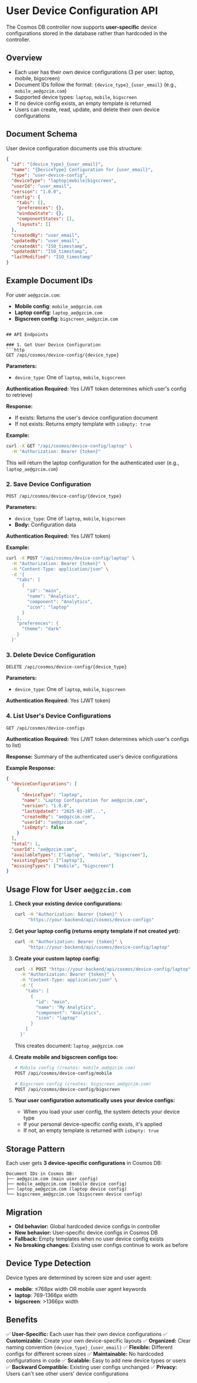# User Device Configuration API

The Cosmos DB controller now supports **user-specific** device configurations stored in the database rather than hardcoded in the controller.

## Overview

- Each user has their own device configurations (3 per user: laptop, mobile, bigscreen)
- Document IDs follow the format: `{device_type}_{user_email}` (e.g., `mobile_ae@gzcim.com`)
- Supported device types: `laptop`, `mobile`, `bigscreen`
- If no device config exists, an empty template is returned
- Users can create, read, update, and delete their own device configurations

## Document Schema

User device configuration documents use this structure:

```json
{
  "id": "{device_type}_{user_email}",
  "name": "{DeviceType} Configuration for {user_email}",
  "type": "user-device-config",
  "deviceType": "laptop|mobile|bigscreen",
  "userId": "user_email",
  "version": "1.0.0",
  "config": {
    "tabs": [],
    "preferences": {},
    "windowState": {},
    "componentStates": [],
    "layouts": []
  },
  "createdBy": "user_email",
  "updatedBy": "user_email",
  "createdAt": "ISO_timestamp",
  "updatedAt": "ISO_timestamp",
  "lastModified": "ISO_timestamp"
}
```

## Example Document IDs

For user `ae@gzcim.com`:
- **Mobile config**: `mobile_ae@gzcim.com`
- **Laptop config**: `laptop_ae@gzcim.com`
- **Bigscreen config**: `bigscreen_ae@gzcim.com`
```

## API Endpoints

### 1. Get User Device Configuration
```http
GET /api/cosmos/device-config/{device_type}
```

**Parameters:**
- `device_type`: One of `laptop`, `mobile`, `bigscreen`

**Authentication Required:** Yes (JWT token determines which user's config to retrieve)

**Response:**
- If exists: Returns the user's device configuration document
- If not exists: Returns empty template with `isEmpty: true`

**Example:**
```bash
curl -X GET "/api/cosmos/device-config/laptop" \
  -H "Authorization: Bearer {token}"
```

This will return the laptop configuration for the authenticated user (e.g., `laptop_ae@gzcim.com`)

### 2. Save Device Configuration
```http
POST /api/cosmos/device-config/{device_type}
```

**Parameters:**
- `device_type`: One of `laptop`, `mobile`, `bigscreen`
- **Body:** Configuration data

**Authentication Required:** Yes (JWT token)

**Example:**
```bash
curl -X POST "/api/cosmos/device-config/laptop" \
  -H "Authorization: Bearer {token}" \
  -H "Content-Type: application/json" \
  -d '{
    "tabs": [
      {
        "id": "main",
        "name": "Analytics",
        "component": "Analytics",
        "icon": "laptop"
      }
    ],
    "preferences": {
      "theme": "dark"
    }
  }'
```

### 3. Delete Device Configuration
```http
DELETE /api/cosmos/device-config/{device_type}
```

**Parameters:**
- `device_type`: One of `laptop`, `mobile`, `bigscreen`

**Authentication Required:** Yes (JWT token)

### 4. List User's Device Configurations
```http
GET /api/cosmos/device-configs
```

**Authentication Required:** Yes (JWT token determines which user's configs to list)

**Response:** Summary of the authenticated user's device configurations

**Example Response:**
```json
{
  "deviceConfigurations": [
    {
      "deviceType": "laptop",
      "name": "Laptop Configuration for ae@gzcim.com",
      "version": "1.0.0",
      "lastUpdated": "2025-01-10T...",
      "createdBy": "ae@gzcim.com",
      "userId": "ae@gzcim.com",
      "isEmpty": false
    }
  ],
  "total": 1,
  "userId": "ae@gzcim.com",
  "availableTypes": ["laptop", "mobile", "bigscreen"],
  "existingTypes": ["laptop"],
  "missingTypes": ["mobile", "bigscreen"]
}
```

## Usage Flow for User `ae@gzcim.com`

1. **Check your existing device configurations:**
   ```bash
   curl -H "Authorization: Bearer {token}" \
        "https://your-backend/api/cosmos/device-configs"
   ```

2. **Get your laptop config (returns empty template if not created yet):**
   ```bash
   curl -H "Authorization: Bearer {token}" \
        "https://your-backend/api/cosmos/device-config/laptop"
   ```

3. **Create your custom laptop config:**
   ```bash
   curl -X POST "https://your-backend/api/cosmos/device-config/laptop" \
     -H "Authorization: Bearer {token}" \
     -H "Content-Type: application/json" \
     -d '{
       "tabs": [
         {
           "id": "main",
           "name": "My Analytics",
           "component": "Analytics",
           "icon": "laptop"
         }
       ]
     }'
   ```
   This creates document: `laptop_ae@gzcim.com`

4. **Create mobile and bigscreen configs too:**
   ```bash
   # Mobile config (creates: mobile_ae@gzcim.com)
   POST /api/cosmos/device-config/mobile

   # Bigscreen config (creates: bigscreen_ae@gzcim.com)
   POST /api/cosmos/device-config/bigscreen
   ```

5. **Your user configuration automatically uses your device configs:**
   - When you load your user config, the system detects your device type
   - If your personal device-specific config exists, it's applied
   - If not, an empty template is returned with `isEmpty: true`

## Storage Pattern

Each user gets **3 device-specific configurations** in Cosmos DB:

```
Document IDs in Cosmos DB:
├── ae@gzcim.com (main user config)
├── mobile_ae@gzcim.com (mobile device config)
├── laptop_ae@gzcim.com (laptop device config)
└── bigscreen_ae@gzcim.com (bigscreen device config)
```

## Migration

- **Old behavior:** Global hardcoded device configs in controller
- **New behavior:** User-specific device configs in Cosmos DB
- **Fallback:** Empty templates when no user device config exists
- **No breaking changes:** Existing user configs continue to work as before

## Device Type Detection

Device types are determined by screen size and user agent:
- **mobile**: ≤768px width OR mobile user agent keywords
- **laptop**: 769-1366px width
- **bigscreen**: >1366px width

## Benefits

✅ **User-Specific:** Each user has their own device configurations
✅ **Customizable:** Create your own device-specific layouts
✅ **Organized:** Clear naming convention `{device_type}_{user_email}`
✅ **Flexible:** Different configs for different screen sizes
✅ **Maintainable:** No hardcoded configurations in code
✅ **Scalable:** Easy to add new device types or users
✅ **Backward Compatible:** Existing user configs unchanged
✅ **Privacy:** Users can't see other users' device configurations
